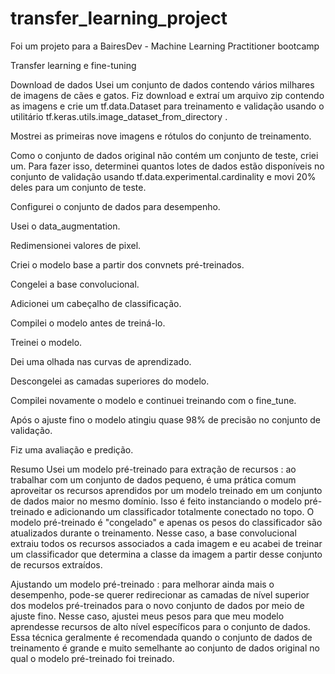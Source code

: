 # transfer_learning_project
Foi um projeto para a BairesDev - Machine Learning Practitioner bootcamp

Transfer learning e fine-tuning

Download de dados
Usei um conjunto de dados contendo vários milhares de imagens de cães e gatos. Fiz download e extraí um arquivo zip contendo as imagens e crie um tf.data.Dataset para treinamento e validação usando o utilitário tf.keras.utils.image_dataset_from_directory .

Mostrei as primeiras nove imagens e rótulos do conjunto de treinamento.

Como o conjunto de dados original não contém um conjunto de teste, criei um. Para fazer isso, determinei quantos lotes de dados estão disponíveis no conjunto de validação usando tf.data.experimental.cardinality e movi 20% deles para um conjunto de teste.

Configurei o conjunto de dados para desempenho.

Usei o data_augmentation.

Redimensionei valores de pixel.

Criei o modelo base a partir dos convnets pré-treinados.

Congelei a base convolucional.

Adicionei um cabeçalho de classificação.

Compilei o modelo antes de treiná-lo.

Treinei o modelo.

Dei uma olhada nas curvas de aprendizado.

Descongelei as camadas superiores do modelo.

Compilei novamente o modelo e continuei treinando com o fine_tune.

Após o ajuste fino o modelo atingiu quase 98% de precisão no conjunto de validação.

Fiz uma avaliação e predição.

Resumo
Usei um modelo pré-treinado para extração de recursos : ao trabalhar com um conjunto de dados pequeno, é uma prática comum aproveitar os recursos aprendidos por um modelo treinado em um conjunto de dados maior no mesmo domínio. Isso é feito instanciando o modelo pré-treinado e adicionando um classificador totalmente conectado no topo. O modelo pré-treinado é "congelado" e apenas os pesos do classificador são atualizados durante o treinamento. Nesse caso, a base convolucional extraiu todos os recursos associados a cada imagem e eu acabei de treinar um classificador que determina a classe da imagem a partir desse conjunto de recursos extraídos.

Ajustando um modelo pré-treinado : para melhorar ainda mais o desempenho, pode-se querer redirecionar as camadas de nível superior dos modelos pré-treinados para o novo conjunto de dados por meio de ajuste fino. Nesse caso, ajustei meus pesos para que meu modelo aprendesse recursos de alto nível específicos para o conjunto de dados. Essa técnica geralmente é recomendada quando o conjunto de dados de treinamento é grande e muito semelhante ao conjunto de dados original no qual o modelo pré-treinado foi treinado.



